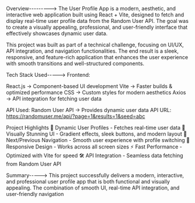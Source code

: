 Overview--------->
The User Profile App is a modern, aesthetic, and interactive web application built using React + Vite, designed to fetch and display real-time user profile data from the Random User API. The goal was to create a visually appealing, professional, and user-friendly interface that effectively showcases dynamic user data.

This project was built as part of a technical challenge, focusing on UI/UX, API integration, and navigation functionalities. The end result is a sleek, responsive, and feature-rich application that enhances the user experience with smooth transitions and well-structured components.

Tech Stack Used----->
Frontend:

React.js → Component-based UI development
Vite → Faster builds & optimized performance
CSS → Custom styles for modern aesthetics
Axios → API integration for fetching user data

API Used:
Random User API → Provides dynamic user data
API URL: https://randomuser.me/api/?page=1&results=1&seed=abc

 Project Highlights
🚀 Dynamic User Profiles - Fetches real-time user data
🎨 Visually Stunning UI - Gradient effects, sleek buttons, and modern layout
🔄 Next/Previous Navigation - Smooth user experience with profile switching
📱 Responsive Design - Works across all screen sizes
⚡ Fast Performance - Optimized with Vite for speed
🛠️ API Integration - Seamless data fetching from Random User API

Summary----->
This project successfully delivers a modern, interactive, and professional user profile app that is both functional and visually appealing. The combination of smooth UI, real-time API integration, and user-friendly navigation
